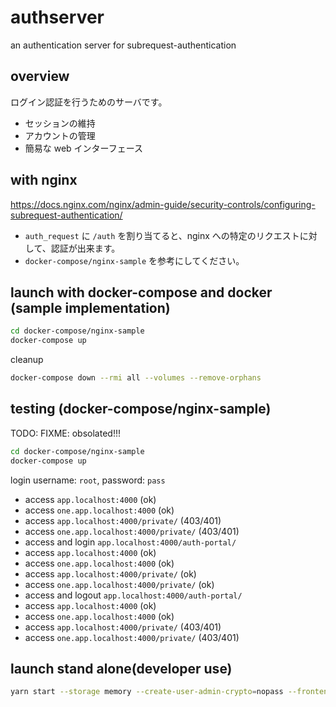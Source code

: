 # authserver

an authentication server for subrequest-authentication

## overview

ログイン認証を行うためのサーバです。

- セッションの維持
- アカウントの管理
- 簡易な web インターフェース

## with nginx

https://docs.nginx.com/nginx/admin-guide/security-controls/configuring-subrequest-authentication/

- `auth_request` に `/auth` を割り当てると、nginx への特定のリクエストに対して、認証が出来ます。
- `docker-compose/nginx-sample` を参考にしてください。

## launch with docker-compose and docker (sample implementation)

```sh
cd docker-compose/nginx-sample
docker-compose up
```

cleanup

```sh
docker-compose down --rmi all --volumes --remove-orphans
```

## testing (docker-compose/nginx-sample)

TODO: FIXME: obsolated!!!

```sh
cd docker-compose/nginx-sample
docker-compose up
```

login username: `root`, password: `pass`

- access `app.localhost:4000` (ok)
- access `one.app.localhost:4000` (ok)
- access `app.localhost:4000/private/` (403/401)
- access `one.app.localhost:4000/private/` (403/401)
- access and login `app.localhost:4000/auth-portal/`
- access `app.localhost:4000` (ok)
- access `one.app.localhost:4000` (ok)
- access `app.localhost:4000/private/` (ok)
- access `one.app.localhost:4000/private/` (ok)
- access and logout `app.localhost:4000/auth-portal/`
- access `app.localhost:4000` (ok)
- access `one.app.localhost:4000` (ok)
- access `app.localhost:4000/private/` (403/401)
- access `one.app.localhost:4000/private/` (403/401)


## launch stand alone(developer use)

```bash
yarn start --storage memory --create-user-admin-crypto=nopass --frontend=webpack
```
